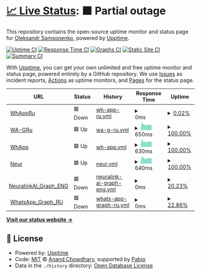 # [📈 Live Status](https://demo.upptime.js.org): <!--live status--> **🟧 Partial outage**

This repository contains the open-source uptime monitor and status page for [Oleksandr Samsonenko](https://demo.upptime.js.org), powered by [Upptime](https://github.com/upptime/upptime).

[![Uptime CI](https://github.com/oleksandrsamsonenko/upptime/workflows/Uptime%20CI/badge.svg)](https://github.com/oleksandrsamsonenko/upptime/actions?query=workflow%3A%22Uptime+CI%22)
[![Response Time CI](https://github.com/oleksandrsamsonenko/upptime/workflows/Response%20Time%20CI/badge.svg)](https://github.com/oleksandrsamsonenko/upptime/actions?query=workflow%3A%22Response+Time+CI%22)
[![Graphs CI](https://github.com/oleksandrsamsonenko/upptime/workflows/Graphs%20CI/badge.svg)](https://github.com/oleksandrsamsonenko/upptime/actions?query=workflow%3A%22Graphs+CI%22)
[![Static Site CI](https://github.com/oleksandrsamsonenko/upptime/workflows/Static%20Site%20CI/badge.svg)](https://github.com/oleksandrsamsonenko/upptime/actions?query=workflow%3A%22Static+Site+CI%22)
[![Summary CI](https://github.com/oleksandrsamsonenko/upptime/workflows/Summary%20CI/badge.svg)](https://github.com/oleksandrsamsonenko/upptime/actions?query=workflow%3A%22Summary+CI%22)

With [Upptime](https://upptime.js.org), you can get your own unlimited and free uptime monitor and status page, powered entirely by a GitHub repository. We use [Issues](https://github.com/oleksandrsamsonenko/upptime/issues) as incident reports, [Actions](https://github.com/oleksandrsamsonenko/upptime/actions) as uptime monitors, and [Pages](https://demo.upptime.js.org) for the status page.

<!--start: status pages-->
<!-- This summary is generated by Upptime (https://github.com/upptime/upptime) -->
<!-- Do not edit this manually, your changes will be overwritten -->
<!-- prettier-ignore -->
| URL | Status | History | Response Time | Uptime |
| --- | ------ | ------- | ------------- | ------ |
| <img alt="" src="https://icons.duckduckgo.com/ip3/djgtdensloaa.com.ico" height="13"> [WhAppRu](https://djgtdensloaa.com/response.html) | 🟥 Down | [wh-app-ru.yml](https://github.com/oleksandrsamsonenko/upptime/commits/HEAD/history/wh-app-ru.yml) | <details><summary><img alt="Response time graph" src="./graphs/wh-app-ru/response-time-week.png" height="20"> 0ms</summary><br><a href="https://oleksandrsamsonenko.github.io/upptime/history/wh-app-ru"><img alt="Response time 654" src="https://img.shields.io/endpoint?url=https%3A%2F%2Fraw.githubusercontent.com%2Foleksandrsamsonenko%2Fupptime%2FHEAD%2Fapi%2Fwh-app-ru%2Fresponse-time.json"></a><br><a href="https://oleksandrsamsonenko.github.io/upptime/history/wh-app-ru"><img alt="24-hour response time 0" src="https://img.shields.io/endpoint?url=https%3A%2F%2Fraw.githubusercontent.com%2Foleksandrsamsonenko%2Fupptime%2FHEAD%2Fapi%2Fwh-app-ru%2Fresponse-time-day.json"></a><br><a href="https://oleksandrsamsonenko.github.io/upptime/history/wh-app-ru"><img alt="7-day response time 0" src="https://img.shields.io/endpoint?url=https%3A%2F%2Fraw.githubusercontent.com%2Foleksandrsamsonenko%2Fupptime%2FHEAD%2Fapi%2Fwh-app-ru%2Fresponse-time-week.json"></a><br><a href="https://oleksandrsamsonenko.github.io/upptime/history/wh-app-ru"><img alt="30-day response time 654" src="https://img.shields.io/endpoint?url=https%3A%2F%2Fraw.githubusercontent.com%2Foleksandrsamsonenko%2Fupptime%2FHEAD%2Fapi%2Fwh-app-ru%2Fresponse-time-month.json"></a><br><a href="https://oleksandrsamsonenko.github.io/upptime/history/wh-app-ru"><img alt="1-year response time 654" src="https://img.shields.io/endpoint?url=https%3A%2F%2Fraw.githubusercontent.com%2Foleksandrsamsonenko%2Fupptime%2FHEAD%2Fapi%2Fwh-app-ru%2Fresponse-time-year.json"></a></details> | <details><summary><a href="https://oleksandrsamsonenko.github.io/upptime/history/wh-app-ru">0.02%</a></summary><a href="https://oleksandrsamsonenko.github.io/upptime/history/wh-app-ru"><img alt="All-time uptime 74.12%" src="https://img.shields.io/endpoint?url=https%3A%2F%2Fraw.githubusercontent.com%2Foleksandrsamsonenko%2Fupptime%2FHEAD%2Fapi%2Fwh-app-ru%2Fuptime.json"></a><br><a href="https://oleksandrsamsonenko.github.io/upptime/history/wh-app-ru"><img alt="24-hour uptime 0.17%" src="https://img.shields.io/endpoint?url=https%3A%2F%2Fraw.githubusercontent.com%2Foleksandrsamsonenko%2Fupptime%2FHEAD%2Fapi%2Fwh-app-ru%2Fuptime-day.json"></a><br><a href="https://oleksandrsamsonenko.github.io/upptime/history/wh-app-ru"><img alt="7-day uptime 0.02%" src="https://img.shields.io/endpoint?url=https%3A%2F%2Fraw.githubusercontent.com%2Foleksandrsamsonenko%2Fupptime%2FHEAD%2Fapi%2Fwh-app-ru%2Fuptime-week.json"></a><br><a href="https://oleksandrsamsonenko.github.io/upptime/history/wh-app-ru"><img alt="30-day uptime 74.12%" src="https://img.shields.io/endpoint?url=https%3A%2F%2Fraw.githubusercontent.com%2Foleksandrsamsonenko%2Fupptime%2FHEAD%2Fapi%2Fwh-app-ru%2Fuptime-month.json"></a><br><a href="https://oleksandrsamsonenko.github.io/upptime/history/wh-app-ru"><img alt="1-year uptime 74.12%" src="https://img.shields.io/endpoint?url=https%3A%2F%2Fraw.githubusercontent.com%2Foleksandrsamsonenko%2Fupptime%2FHEAD%2Fapi%2Fwh-app-ru%2Fuptime-year.json"></a></details>
| <img alt="" src="https://icons.duckduckgo.com/ip3/aeonglobalindia.com.ico" height="13"> [WA-GRu](https://aeonglobalindia.com/response.html) | 🟩 Up | [wa-g-ru.yml](https://github.com/oleksandrsamsonenko/upptime/commits/HEAD/history/wa-g-ru.yml) | <details><summary><img alt="Response time graph" src="./graphs/wa-g-ru/response-time-week.png" height="20"> 650ms</summary><br><a href="https://oleksandrsamsonenko.github.io/upptime/history/wa-g-ru"><img alt="Response time 640" src="https://img.shields.io/endpoint?url=https%3A%2F%2Fraw.githubusercontent.com%2Foleksandrsamsonenko%2Fupptime%2FHEAD%2Fapi%2Fwa-g-ru%2Fresponse-time.json"></a><br><a href="https://oleksandrsamsonenko.github.io/upptime/history/wa-g-ru"><img alt="24-hour response time 593" src="https://img.shields.io/endpoint?url=https%3A%2F%2Fraw.githubusercontent.com%2Foleksandrsamsonenko%2Fupptime%2FHEAD%2Fapi%2Fwa-g-ru%2Fresponse-time-day.json"></a><br><a href="https://oleksandrsamsonenko.github.io/upptime/history/wa-g-ru"><img alt="7-day response time 650" src="https://img.shields.io/endpoint?url=https%3A%2F%2Fraw.githubusercontent.com%2Foleksandrsamsonenko%2Fupptime%2FHEAD%2Fapi%2Fwa-g-ru%2Fresponse-time-week.json"></a><br><a href="https://oleksandrsamsonenko.github.io/upptime/history/wa-g-ru"><img alt="30-day response time 640" src="https://img.shields.io/endpoint?url=https%3A%2F%2Fraw.githubusercontent.com%2Foleksandrsamsonenko%2Fupptime%2FHEAD%2Fapi%2Fwa-g-ru%2Fresponse-time-month.json"></a><br><a href="https://oleksandrsamsonenko.github.io/upptime/history/wa-g-ru"><img alt="1-year response time 640" src="https://img.shields.io/endpoint?url=https%3A%2F%2Fraw.githubusercontent.com%2Foleksandrsamsonenko%2Fupptime%2FHEAD%2Fapi%2Fwa-g-ru%2Fresponse-time-year.json"></a></details> | <details><summary><a href="https://oleksandrsamsonenko.github.io/upptime/history/wa-g-ru">100.00%</a></summary><a href="https://oleksandrsamsonenko.github.io/upptime/history/wa-g-ru"><img alt="All-time uptime 100.00%" src="https://img.shields.io/endpoint?url=https%3A%2F%2Fraw.githubusercontent.com%2Foleksandrsamsonenko%2Fupptime%2FHEAD%2Fapi%2Fwa-g-ru%2Fuptime.json"></a><br><a href="https://oleksandrsamsonenko.github.io/upptime/history/wa-g-ru"><img alt="24-hour uptime 100.00%" src="https://img.shields.io/endpoint?url=https%3A%2F%2Fraw.githubusercontent.com%2Foleksandrsamsonenko%2Fupptime%2FHEAD%2Fapi%2Fwa-g-ru%2Fuptime-day.json"></a><br><a href="https://oleksandrsamsonenko.github.io/upptime/history/wa-g-ru"><img alt="7-day uptime 100.00%" src="https://img.shields.io/endpoint?url=https%3A%2F%2Fraw.githubusercontent.com%2Foleksandrsamsonenko%2Fupptime%2FHEAD%2Fapi%2Fwa-g-ru%2Fuptime-week.json"></a><br><a href="https://oleksandrsamsonenko.github.io/upptime/history/wa-g-ru"><img alt="30-day uptime 100.00%" src="https://img.shields.io/endpoint?url=https%3A%2F%2Fraw.githubusercontent.com%2Foleksandrsamsonenko%2Fupptime%2FHEAD%2Fapi%2Fwa-g-ru%2Fuptime-month.json"></a><br><a href="https://oleksandrsamsonenko.github.io/upptime/history/wa-g-ru"><img alt="1-year uptime 100.00%" src="https://img.shields.io/endpoint?url=https%3A%2F%2Fraw.githubusercontent.com%2Foleksandrsamsonenko%2Fupptime%2FHEAD%2Fapi%2Fwa-g-ru%2Fuptime-year.json"></a></details>
| <img alt="" src="https://icons.duckduckgo.com/ip3/mllecerise.com.ico" height="13"> [WhApp](https://mllecerise.com/response.html) | 🟩 Up | [wh-app.yml](https://github.com/oleksandrsamsonenko/upptime/commits/HEAD/history/wh-app.yml) | <details><summary><img alt="Response time graph" src="./graphs/wh-app/response-time-week.png" height="20"> 630ms</summary><br><a href="https://oleksandrsamsonenko.github.io/upptime/history/wh-app"><img alt="Response time 635" src="https://img.shields.io/endpoint?url=https%3A%2F%2Fraw.githubusercontent.com%2Foleksandrsamsonenko%2Fupptime%2FHEAD%2Fapi%2Fwh-app%2Fresponse-time.json"></a><br><a href="https://oleksandrsamsonenko.github.io/upptime/history/wh-app"><img alt="24-hour response time 581" src="https://img.shields.io/endpoint?url=https%3A%2F%2Fraw.githubusercontent.com%2Foleksandrsamsonenko%2Fupptime%2FHEAD%2Fapi%2Fwh-app%2Fresponse-time-day.json"></a><br><a href="https://oleksandrsamsonenko.github.io/upptime/history/wh-app"><img alt="7-day response time 630" src="https://img.shields.io/endpoint?url=https%3A%2F%2Fraw.githubusercontent.com%2Foleksandrsamsonenko%2Fupptime%2FHEAD%2Fapi%2Fwh-app%2Fresponse-time-week.json"></a><br><a href="https://oleksandrsamsonenko.github.io/upptime/history/wh-app"><img alt="30-day response time 635" src="https://img.shields.io/endpoint?url=https%3A%2F%2Fraw.githubusercontent.com%2Foleksandrsamsonenko%2Fupptime%2FHEAD%2Fapi%2Fwh-app%2Fresponse-time-month.json"></a><br><a href="https://oleksandrsamsonenko.github.io/upptime/history/wh-app"><img alt="1-year response time 635" src="https://img.shields.io/endpoint?url=https%3A%2F%2Fraw.githubusercontent.com%2Foleksandrsamsonenko%2Fupptime%2FHEAD%2Fapi%2Fwh-app%2Fresponse-time-year.json"></a></details> | <details><summary><a href="https://oleksandrsamsonenko.github.io/upptime/history/wh-app">100.00%</a></summary><a href="https://oleksandrsamsonenko.github.io/upptime/history/wh-app"><img alt="All-time uptime 100.00%" src="https://img.shields.io/endpoint?url=https%3A%2F%2Fraw.githubusercontent.com%2Foleksandrsamsonenko%2Fupptime%2FHEAD%2Fapi%2Fwh-app%2Fuptime.json"></a><br><a href="https://oleksandrsamsonenko.github.io/upptime/history/wh-app"><img alt="24-hour uptime 100.00%" src="https://img.shields.io/endpoint?url=https%3A%2F%2Fraw.githubusercontent.com%2Foleksandrsamsonenko%2Fupptime%2FHEAD%2Fapi%2Fwh-app%2Fuptime-day.json"></a><br><a href="https://oleksandrsamsonenko.github.io/upptime/history/wh-app"><img alt="7-day uptime 100.00%" src="https://img.shields.io/endpoint?url=https%3A%2F%2Fraw.githubusercontent.com%2Foleksandrsamsonenko%2Fupptime%2FHEAD%2Fapi%2Fwh-app%2Fuptime-week.json"></a><br><a href="https://oleksandrsamsonenko.github.io/upptime/history/wh-app"><img alt="30-day uptime 100.00%" src="https://img.shields.io/endpoint?url=https%3A%2F%2Fraw.githubusercontent.com%2Foleksandrsamsonenko%2Fupptime%2FHEAD%2Fapi%2Fwh-app%2Fuptime-month.json"></a><br><a href="https://oleksandrsamsonenko.github.io/upptime/history/wh-app"><img alt="1-year uptime 100.00%" src="https://img.shields.io/endpoint?url=https%3A%2F%2Fraw.githubusercontent.com%2Foleksandrsamsonenko%2Fupptime%2FHEAD%2Fapi%2Fwh-app%2Fuptime-year.json"></a></details>
| <img alt="" src="https://icons.duckduckgo.com/ip3/benefitspanama.com.ico" height="13"> [Neur](https://benefitspanama.com/response.html) | 🟩 Up | [neur.yml](https://github.com/oleksandrsamsonenko/upptime/commits/HEAD/history/neur.yml) | <details><summary><img alt="Response time graph" src="./graphs/neur/response-time-week.png" height="20"> 640ms</summary><br><a href="https://oleksandrsamsonenko.github.io/upptime/history/neur"><img alt="Response time 638" src="https://img.shields.io/endpoint?url=https%3A%2F%2Fraw.githubusercontent.com%2Foleksandrsamsonenko%2Fupptime%2FHEAD%2Fapi%2Fneur%2Fresponse-time.json"></a><br><a href="https://oleksandrsamsonenko.github.io/upptime/history/neur"><img alt="24-hour response time 585" src="https://img.shields.io/endpoint?url=https%3A%2F%2Fraw.githubusercontent.com%2Foleksandrsamsonenko%2Fupptime%2FHEAD%2Fapi%2Fneur%2Fresponse-time-day.json"></a><br><a href="https://oleksandrsamsonenko.github.io/upptime/history/neur"><img alt="7-day response time 640" src="https://img.shields.io/endpoint?url=https%3A%2F%2Fraw.githubusercontent.com%2Foleksandrsamsonenko%2Fupptime%2FHEAD%2Fapi%2Fneur%2Fresponse-time-week.json"></a><br><a href="https://oleksandrsamsonenko.github.io/upptime/history/neur"><img alt="30-day response time 638" src="https://img.shields.io/endpoint?url=https%3A%2F%2Fraw.githubusercontent.com%2Foleksandrsamsonenko%2Fupptime%2FHEAD%2Fapi%2Fneur%2Fresponse-time-month.json"></a><br><a href="https://oleksandrsamsonenko.github.io/upptime/history/neur"><img alt="1-year response time 638" src="https://img.shields.io/endpoint?url=https%3A%2F%2Fraw.githubusercontent.com%2Foleksandrsamsonenko%2Fupptime%2FHEAD%2Fapi%2Fneur%2Fresponse-time-year.json"></a></details> | <details><summary><a href="https://oleksandrsamsonenko.github.io/upptime/history/neur">100.00%</a></summary><a href="https://oleksandrsamsonenko.github.io/upptime/history/neur"><img alt="All-time uptime 100.00%" src="https://img.shields.io/endpoint?url=https%3A%2F%2Fraw.githubusercontent.com%2Foleksandrsamsonenko%2Fupptime%2FHEAD%2Fapi%2Fneur%2Fuptime.json"></a><br><a href="https://oleksandrsamsonenko.github.io/upptime/history/neur"><img alt="24-hour uptime 100.00%" src="https://img.shields.io/endpoint?url=https%3A%2F%2Fraw.githubusercontent.com%2Foleksandrsamsonenko%2Fupptime%2FHEAD%2Fapi%2Fneur%2Fuptime-day.json"></a><br><a href="https://oleksandrsamsonenko.github.io/upptime/history/neur"><img alt="7-day uptime 100.00%" src="https://img.shields.io/endpoint?url=https%3A%2F%2Fraw.githubusercontent.com%2Foleksandrsamsonenko%2Fupptime%2FHEAD%2Fapi%2Fneur%2Fuptime-week.json"></a><br><a href="https://oleksandrsamsonenko.github.io/upptime/history/neur"><img alt="30-day uptime 100.00%" src="https://img.shields.io/endpoint?url=https%3A%2F%2Fraw.githubusercontent.com%2Foleksandrsamsonenko%2Fupptime%2FHEAD%2Fapi%2Fneur%2Fuptime-month.json"></a><br><a href="https://oleksandrsamsonenko.github.io/upptime/history/neur"><img alt="1-year uptime 100.00%" src="https://img.shields.io/endpoint?url=https%3A%2F%2Fraw.githubusercontent.com%2Foleksandrsamsonenko%2Fupptime%2FHEAD%2Fapi%2Fneur%2Fuptime-year.json"></a></details>
| <img alt="" src="https://icons.duckduckgo.com/ip3/wherestechsupport.com.ico" height="13"> [NeuralinkAI_Graph_ENG](https://wherestechsupport.com/response.html) | 🟥 Down | [neuralink-ai-graph-eng.yml](https://github.com/oleksandrsamsonenko/upptime/commits/HEAD/history/neuralink-ai-graph-eng.yml) | <details><summary><img alt="Response time graph" src="./graphs/neuralink-ai-graph-eng/response-time-week.png" height="20"> 0ms</summary><br><a href="https://oleksandrsamsonenko.github.io/upptime/history/neuralink-ai-graph-eng"><img alt="Response time 0" src="https://img.shields.io/endpoint?url=https%3A%2F%2Fraw.githubusercontent.com%2Foleksandrsamsonenko%2Fupptime%2FHEAD%2Fapi%2Fneuralink-ai-graph-eng%2Fresponse-time.json"></a><br><a href="https://oleksandrsamsonenko.github.io/upptime/history/neuralink-ai-graph-eng"><img alt="24-hour response time 0" src="https://img.shields.io/endpoint?url=https%3A%2F%2Fraw.githubusercontent.com%2Foleksandrsamsonenko%2Fupptime%2FHEAD%2Fapi%2Fneuralink-ai-graph-eng%2Fresponse-time-day.json"></a><br><a href="https://oleksandrsamsonenko.github.io/upptime/history/neuralink-ai-graph-eng"><img alt="7-day response time 0" src="https://img.shields.io/endpoint?url=https%3A%2F%2Fraw.githubusercontent.com%2Foleksandrsamsonenko%2Fupptime%2FHEAD%2Fapi%2Fneuralink-ai-graph-eng%2Fresponse-time-week.json"></a><br><a href="https://oleksandrsamsonenko.github.io/upptime/history/neuralink-ai-graph-eng"><img alt="30-day response time 0" src="https://img.shields.io/endpoint?url=https%3A%2F%2Fraw.githubusercontent.com%2Foleksandrsamsonenko%2Fupptime%2FHEAD%2Fapi%2Fneuralink-ai-graph-eng%2Fresponse-time-month.json"></a><br><a href="https://oleksandrsamsonenko.github.io/upptime/history/neuralink-ai-graph-eng"><img alt="1-year response time 0" src="https://img.shields.io/endpoint?url=https%3A%2F%2Fraw.githubusercontent.com%2Foleksandrsamsonenko%2Fupptime%2FHEAD%2Fapi%2Fneuralink-ai-graph-eng%2Fresponse-time-year.json"></a></details> | <details><summary><a href="https://oleksandrsamsonenko.github.io/upptime/history/neuralink-ai-graph-eng">20.23%</a></summary><a href="https://oleksandrsamsonenko.github.io/upptime/history/neuralink-ai-graph-eng"><img alt="All-time uptime 20.23%" src="https://img.shields.io/endpoint?url=https%3A%2F%2Fraw.githubusercontent.com%2Foleksandrsamsonenko%2Fupptime%2FHEAD%2Fapi%2Fneuralink-ai-graph-eng%2Fuptime.json"></a><br><a href="https://oleksandrsamsonenko.github.io/upptime/history/neuralink-ai-graph-eng"><img alt="24-hour uptime 20.23%" src="https://img.shields.io/endpoint?url=https%3A%2F%2Fraw.githubusercontent.com%2Foleksandrsamsonenko%2Fupptime%2FHEAD%2Fapi%2Fneuralink-ai-graph-eng%2Fuptime-day.json"></a><br><a href="https://oleksandrsamsonenko.github.io/upptime/history/neuralink-ai-graph-eng"><img alt="7-day uptime 20.23%" src="https://img.shields.io/endpoint?url=https%3A%2F%2Fraw.githubusercontent.com%2Foleksandrsamsonenko%2Fupptime%2FHEAD%2Fapi%2Fneuralink-ai-graph-eng%2Fuptime-week.json"></a><br><a href="https://oleksandrsamsonenko.github.io/upptime/history/neuralink-ai-graph-eng"><img alt="30-day uptime 20.23%" src="https://img.shields.io/endpoint?url=https%3A%2F%2Fraw.githubusercontent.com%2Foleksandrsamsonenko%2Fupptime%2FHEAD%2Fapi%2Fneuralink-ai-graph-eng%2Fuptime-month.json"></a><br><a href="https://oleksandrsamsonenko.github.io/upptime/history/neuralink-ai-graph-eng"><img alt="1-year uptime 20.23%" src="https://img.shields.io/endpoint?url=https%3A%2F%2Fraw.githubusercontent.com%2Foleksandrsamsonenko%2Fupptime%2FHEAD%2Fapi%2Fneuralink-ai-graph-eng%2Fuptime-year.json"></a></details>
| <img alt="" src="https://icons.duckduckgo.com/ip3/ngovietco.com.ico" height="13"> [WhatsApp_Graph_RU](https://ngovietco.com/response.html) | 🟥 Down | [whats-app-graph-ru.yml](https://github.com/oleksandrsamsonenko/upptime/commits/HEAD/history/whats-app-graph-ru.yml) | <details><summary><img alt="Response time graph" src="./graphs/whats-app-graph-ru/response-time-week.png" height="20"> 0ms</summary><br><a href="https://oleksandrsamsonenko.github.io/upptime/history/whats-app-graph-ru"><img alt="Response time 0" src="https://img.shields.io/endpoint?url=https%3A%2F%2Fraw.githubusercontent.com%2Foleksandrsamsonenko%2Fupptime%2FHEAD%2Fapi%2Fwhats-app-graph-ru%2Fresponse-time.json"></a><br><a href="https://oleksandrsamsonenko.github.io/upptime/history/whats-app-graph-ru"><img alt="24-hour response time 0" src="https://img.shields.io/endpoint?url=https%3A%2F%2Fraw.githubusercontent.com%2Foleksandrsamsonenko%2Fupptime%2FHEAD%2Fapi%2Fwhats-app-graph-ru%2Fresponse-time-day.json"></a><br><a href="https://oleksandrsamsonenko.github.io/upptime/history/whats-app-graph-ru"><img alt="7-day response time 0" src="https://img.shields.io/endpoint?url=https%3A%2F%2Fraw.githubusercontent.com%2Foleksandrsamsonenko%2Fupptime%2FHEAD%2Fapi%2Fwhats-app-graph-ru%2Fresponse-time-week.json"></a><br><a href="https://oleksandrsamsonenko.github.io/upptime/history/whats-app-graph-ru"><img alt="30-day response time 0" src="https://img.shields.io/endpoint?url=https%3A%2F%2Fraw.githubusercontent.com%2Foleksandrsamsonenko%2Fupptime%2FHEAD%2Fapi%2Fwhats-app-graph-ru%2Fresponse-time-month.json"></a><br><a href="https://oleksandrsamsonenko.github.io/upptime/history/whats-app-graph-ru"><img alt="1-year response time 0" src="https://img.shields.io/endpoint?url=https%3A%2F%2Fraw.githubusercontent.com%2Foleksandrsamsonenko%2Fupptime%2FHEAD%2Fapi%2Fwhats-app-graph-ru%2Fresponse-time-year.json"></a></details> | <details><summary><a href="https://oleksandrsamsonenko.github.io/upptime/history/whats-app-graph-ru">22.86%</a></summary><a href="https://oleksandrsamsonenko.github.io/upptime/history/whats-app-graph-ru"><img alt="All-time uptime 22.86%" src="https://img.shields.io/endpoint?url=https%3A%2F%2Fraw.githubusercontent.com%2Foleksandrsamsonenko%2Fupptime%2FHEAD%2Fapi%2Fwhats-app-graph-ru%2Fuptime.json"></a><br><a href="https://oleksandrsamsonenko.github.io/upptime/history/whats-app-graph-ru"><img alt="24-hour uptime 22.86%" src="https://img.shields.io/endpoint?url=https%3A%2F%2Fraw.githubusercontent.com%2Foleksandrsamsonenko%2Fupptime%2FHEAD%2Fapi%2Fwhats-app-graph-ru%2Fuptime-day.json"></a><br><a href="https://oleksandrsamsonenko.github.io/upptime/history/whats-app-graph-ru"><img alt="7-day uptime 22.86%" src="https://img.shields.io/endpoint?url=https%3A%2F%2Fraw.githubusercontent.com%2Foleksandrsamsonenko%2Fupptime%2FHEAD%2Fapi%2Fwhats-app-graph-ru%2Fuptime-week.json"></a><br><a href="https://oleksandrsamsonenko.github.io/upptime/history/whats-app-graph-ru"><img alt="30-day uptime 22.86%" src="https://img.shields.io/endpoint?url=https%3A%2F%2Fraw.githubusercontent.com%2Foleksandrsamsonenko%2Fupptime%2FHEAD%2Fapi%2Fwhats-app-graph-ru%2Fuptime-month.json"></a><br><a href="https://oleksandrsamsonenko.github.io/upptime/history/whats-app-graph-ru"><img alt="1-year uptime 22.86%" src="https://img.shields.io/endpoint?url=https%3A%2F%2Fraw.githubusercontent.com%2Foleksandrsamsonenko%2Fupptime%2FHEAD%2Fapi%2Fwhats-app-graph-ru%2Fuptime-year.json"></a></details>

<!--end: status pages-->

[**Visit our status website →**](https://demo.upptime.js.org)

## 📄 License

- Powered by: [Upptime](https://github.com/upptime/upptime)
- Code: [MIT](./LICENSE) © [Anand Chowdhary](https://anandchowdhary.com), supported by [Pabio](https://pabio.com)
- Data in the `./history` directory: [Open Database License](https://opendatacommons.org/licenses/odbl/1-0/)
